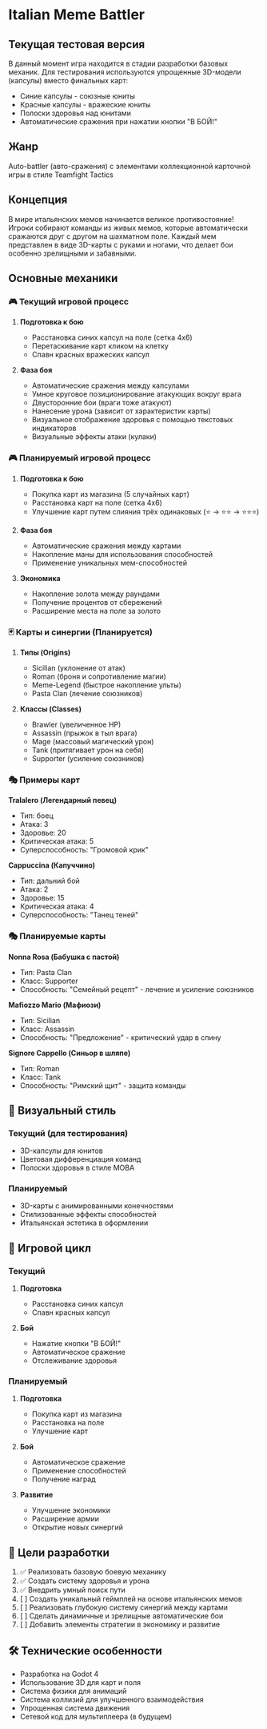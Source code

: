 # Italian Meme Battler

## Текущая тестовая версия
В данный момент игра находится в стадии разработки базовых механик. Для тестирования используются упрощенные 3D-модели (капсулы) вместо финальных карт:
- Синие капсулы - союзные юниты
- Красные капсулы - вражеские юниты
- Полоски здоровья над юнитами
- Автоматические сражения при нажатии кнопки "В БОЙ!"

## Жанр
Auto-battler (авто-сражения) с элементами коллекционной карточной игры в стиле Teamfight Tactics

## Концепция
В мире итальянских мемов начинается великое противостояние! Игроки собирают команды из живых мемов, которые автоматически сражаются друг с другом на шахматном поле. Каждый мем представлен в виде 3D-карты с руками и ногами, что делает бои особенно зрелищными и забавными.

## Основные механики

### 🎮 Текущий игровой процесс
1. **Подготовка к бою**
   - Расстановка синих капсул на поле (сетка 4x6)
   - Перетаскивание карт кликом на клетку
   - Спавн красных вражеских капсул

2. **Фаза боя**
   - Автоматические сражения между капсулами
   - Умное круговое позиционирование атакующих вокруг врага
   - Двусторонние бои (враги тоже атакуют)
   - Нанесение урона (зависит от характеристик карты)
   - Визуальное отображение здоровья с помощью текстовых индикаторов
   - Визуальные эффекты атаки (кулаки)

### 🎮 Планируемый игровой процесс
1. **Подготовка к бою**
   - Покупка карт из магазина (5 случайных карт)
   - Расстановка карт на поле (сетка 4x6)
   - Улучшение карт путем слияния трёх одинаковых (⭐ → ⭐⭐ → ⭐⭐⭐)

2. **Фаза боя**
   - Автоматические сражения между картами
   - Накопление маны для использования способностей
   - Применение уникальных мем-способностей

3. **Экономика**
   - Накопление золота между раундами
   - Получение процентов от сбережений
   - Расширение места на поле за золото

### 🃏 Карты и синергии (Планируется)
1. **Типы (Origins)**
   - Sicilian (уклонение от атак)
   - Roman (броня и сопротивление магии)
   - Meme-Legend (быстрое накопление ульты)
   - Pasta Clan (лечение союзников)

2. **Классы (Classes)**
   - Brawler (увеличенное HP)
   - Assassin (прыжок в тыл врага)
   - Mage (массовый магический урон)
   - Tank (притягивает урон на себя)
   - Supporter (усиление союзников)

### 🎭 Примеры карт

**Tralalero (Легендарный певец)**
- Тип: боец
- Атака: 3
- Здоровье: 20
- Критическая атака: 5
- Суперспособность: "Громовой крик"

**Cappuccina (Капуччино)**
- Тип: дальний бой
- Атака: 2
- Здоровье: 15
- Критическая атака: 4
- Суперспособность: "Танец теней"

### 🎭 Планируемые карты

**Nonna Rosa (Бабушка с пастой)**
- Тип: Pasta Clan
- Класс: Supporter
- Способность: "Семейный рецепт" - лечение и усиление союзников

**Mafiozzo Mario (Мафиози)**
- Тип: Sicilian
- Класс: Assassin
- Способность: "Предложение" - критический удар в спину

**Signore Cappello (Синьор в шляпе)**
- Тип: Roman
- Класс: Tank
- Способность: "Римский щит" - защита команды

## 🎨 Визуальный стиль
### Текущий (для тестирования)
- 3D-капсулы для юнитов
- Цветовая дифференциация команд
- Полоски здоровья в стиле MOBA

### Планируемый
- 3D-карты с анимированными конечностями
- Стилизованные эффекты способностей
- Итальянская эстетика в оформлении

## 🔄 Игровой цикл
### Текущий
1. **Подготовка**
   - Расстановка синих капсул
   - Спавн красных капсул

2. **Бой**
   - Нажатие кнопки "В БОЙ!"
   - Автоматическое сражение
   - Отслеживание здоровья

### Планируемый
1. **Подготовка**
   - Покупка карт из магазина
   - Расстановка на поле
   - Улучшение карт

2. **Бой**
   - Автоматическое сражение
   - Применение способностей
   - Получение наград

3. **Развитие**
   - Улучшение экономики
   - Расширение армии
   - Открытие новых синергий

## 🎯 Цели разработки
1. ✅ Реализовать базовую боевую механику
2. ✅ Создать систему здоровья и урона
3. ✅ Внедрить умный поиск пути
4. [ ] Создать уникальный геймплей на основе итальянских мемов
5. [ ] Реализовать глубокую систему синергий между картами
6. [ ] Сделать динамичные и зрелищные автоматические бои
7. [ ] Добавить элементы стратегии в экономику и развитие

## 🛠️ Технические особенности
- Разработка на Godot 4
- Использование 3D для карт и поля
- Система физики для анимаций
- Система коллизий для улучшенного взаимодействия
- Упрощенная система движения
- Сетевой код для мультиплеера (в будущем)
